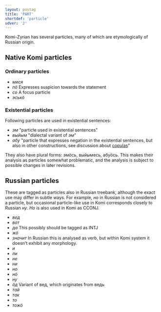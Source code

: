 ```yaml
---
layout: postag
title: 'PART'
shortdef: 'particle'
udver: '2'
---
```


Komi-Zyrian has several particles, many of which are etymologically of Russian origin. 

## Native Komi particles

### Ordinary particles

- _мися_
- _пӧ_ Expresses suspicion towards the statement
- _со_ A focus particle
- _эськӧ_

### Existential particles

Following particles are used in existential sentences:

- _эм_ "particle used in existential sentences"
- _выйым_ "dialectal variant of _эм_" 
- _абу_ "particle that expresses negation in the existential sentences, but also in other constructions, see discussion about [copulas](cop)"

They also have plural forms: эмӧсь, выйымесь, абуӧсь. This makes their analysis as particles somewhat problematic, and the analysis is subject to possible changes in later revisions. 

## Russian particles

These are tagged as particles also in Russian treebank, although the exact use may differ in subtle ways. For example, _но_ in Russian is not considered a particle, but occasional particle-like use in Komi corresponds closely to Russian _ну_. _Но_ is also used in Komi as CCONJ.

- _вед_
- _вот_
- _да_ This possibly should be tagged as INTJ
- _жӧ_
- _значит_ In Russian this is analysed as verb, but within Komi system it doesn't exhibit any morphology. 
- _и_
- _ли_
- _не_
- _ни_
- _но_
- _нӧ_
- _ну_
- _ӧд_ Variant of вед, which originates from ведь 
- _тай_
- _так_
- _то_
- _тожӧ_

<!-- Interlanguage links updated Út zář 29 18:40:46 CEST 2020 -->
